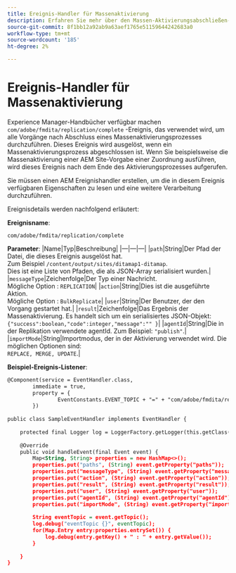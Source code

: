 ```yaml
---
title: Ereignis-Handler für Massenaktivierung
description: Erfahren Sie mehr über den Massen-Aktivierungsabschließen-Ereignishandler
source-git-commit: 8f1bb12a92ab9a63aef1765e51159644242683a0
workflow-type: tm+mt
source-wordcount: '185'
ht-degree: 2%

---
```


# Ereignis-Handler für Massenaktivierung

Experience Manager-Handbücher verfügbar machen `com/adobe/fmdita/replication/complete` -Ereignis, das verwendet wird, um alle Vorgänge nach Abschluss eines Massenaktivierungsprozesses durchzuführen. Dieses Ereignis wird ausgelöst, wenn ein Massenaktivierungsprozess abgeschlossen ist. Wenn Sie beispielsweise die Massenaktivierung einer AEM Site-Vorgabe einer Zuordnung ausführen, wird dieses Ereignis nach dem Ende des Aktivierungsprozesses aufgerufen.

Sie müssen einen AEM Ereignishandler erstellen, um die in diesem Ereignis verfügbaren Eigenschaften zu lesen und eine weitere Verarbeitung durchzuführen.

Ereignisdetails werden nachfolgend erläutert:

**Ereignisname**:

```
com/adobe/fmdita/replication/complete 
```

**Parameter**: |Name|Typ|Beschreibung| |—|—|—| |`path`|String|Der Pfad der Datei, die dieses Ereignis ausgelöst hat. <br> Zum Beispiel `/content/output/sites/ditamap1-ditamap`. <br> Dies ist eine Liste von Pfaden, die als JSON-Array serialisiert wurden.| |`messageType`|Zeichenfolge|Der Typ einer Nachricht. <br>Mögliche Option : `REPLICATION`| |`action`|String|Dies ist die ausgeführte Aktion. <br>Mögliche Option : `BulkReplicate`| |`user`|String|Der Benutzer, der den Vorgang gestartet hat.| |`result`|Zeichenfolge|Das Ergebnis der Massenaktivierung. Es handelt sich um ein serialisiertes JSON-Objekt: <br>`{"success":boolean,"code":integer,"message":"" }`| |`agentId`|String|Die in der Replikation verwendete agentId. Zum Beispiel: `"publish"`.| |`importMode`|String|Importmodus, der in der Aktivierung verwendet wird. Die möglichen Optionen sind: <br>`REPLACE, MERGE, UPDATE`.|


**Beispiel-Ereignis-Listener**:

```XML
@Component(service = EventHandler.class,
        immediate = true,
        property = {
                EventConstants.EVENT_TOPIC + "=" + "com/adobe/fmdita/replication/complete",
        })
 
public class SampleEventHandler implements EventHandler {
 
    protected final Logger log = LoggerFactory.getLogger(this.getClass());
 
    @Override
    public void handleEvent(final Event event) {
        Map<String, String> properties = new HashMap<>();
        properties.put("paths", (String) event.getProperty("paths"));
        properties.put("messageType", (String) event.getProperty("messageType"));
        properties.put("action", (String) event.getProperty("action"));
        properties.put("result", (String) event.getProperty("result"));
        properties.put("user", (String) event.getProperty("user"));
        properties.put("agentId", (String) event.getProperty("agentId"));
        properties.put("importMode", (String) event.getProperty("importMode"));
 
        String eventTopic = event.getTopic();
        log.debug("eventTopic {}", eventTopic);
        for(Map.Entry entry:properties.entrySet()) {
            log.debug(entry.getKey() + " : " + entry.getValue());
        }
 
    }
}
```
